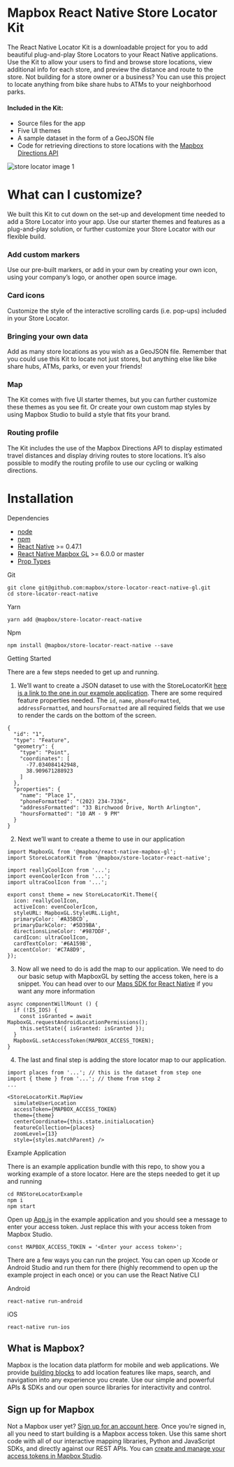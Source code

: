 # Mapbox React Native Store Locator Kit

The React Native Locator Kit is a downloadable project for you to add beautiful plug-and-play Store Locators to your React Native applications. Use the Kit to allow your users to find and browse store locations, view additional info for each store, and preview the distance and route to the store. Not building for a store owner or a business? You can use this project to locate anything from bike share hubs to ATMs to your neighborhood parks.

#### Included in the Kit:
+ Source files for the app
+ Five UI themes
+ A sample dataset in the form of a GeoJSON file
+ Code for retrieving directions to store locations with the [Mapbox Directions API](https://www.mapbox.com/help/define-directions-api/)


![store locator image 1](https://user-images.githubusercontent.com/5862541/33628842-d9d584f2-d9b6-11e7-9d6b-26e5392053ea.png)


# What can I customize?

We built this Kit to cut down on the set-up and development time needed to add a Store Locator into your app. Use our starter themes and features as a plug-and-play solution, or further customize your Store Locator with our flexible build. 

### Add custom markers

Use our pre-built markers, or add in your own by creating your own icon, using your company’s logo, or another open source image. 

### Card icons

Customize the style of the interactive scrolling cards (i.e. pop-ups) included in your Store Locator.

### Bringing your own data

Add as many store locations as you wish as a GeoJSON file. Remember that you could use this Kit to locate not just stores, but anything else like bike share hubs, ATMs, parks, or even your friends!

### Map

The Kit comes with five UI starter themes, but you can further customize these themes as you see fit. Or create your own custom map styles by using Mapbox Studio to build a style that fits your brand. 

### Routing profile 

The Kit includes the use of the Mapbox Directions API to display estimated travel distances and display driving routes to store locations. It’s also possible to modify the routing profile to use our cycling or walking directions. 


# Installation

Dependencies

- [node](https://nodejs.org/en/)
- [npm](https://www.npmjs.com/)
- [React Native](https://facebook.github.io/react-native/) >= 0.47.1
- [React Native Mapbox GL](https://github.com/mapbox/react-native-mapbox-gl) >= 6.0.0 or master
- [Prop Types](https://github.com/facebook/prop-types)

Git

```
git clone git@github.com:mapbox/store-locator-react-native-gl.git
cd store-locator-react-native
```

Yarn

```
yarn add @mapbox/store-locator-react-native
```

Npm

```
npm install @mapbox/store-locator-react-native --save
```

Getting Started

There are a few steps needed to get up and running.


1. We’ll want to create a JSON dataset to use with the StoreLocatorKit [here is a link to the one in our example application](https://github.com/mapbox/store-locator-react-native/blob/master/RNStoreLocatorExample/assets/places.json). There are some required feature properties needed. The `id`, `name`, `phoneFormatted`, `addressFormatted`, and `hoursFormatted` are all required fields that we use to render the cards on the bottom of the screen.
```
{
  "id": "1",
  "type": "Feature",
  "geometry": {
    "type": "Point",
    "coordinates": [
      -77.034084142948,
      38.909671288923
    ]
  },
  "properties": {
    "name": "Place 1",
    "phoneFormatted": "(202) 234-7336",
    "addressFormatted": "33 Birchwood Drive, North Arlington",
    "hoursFormatted": "10 AM - 9 PM"
  }
}
```

2. Next we’ll want to create a theme to use in our application
```
import MapboxGL from '@mapbox/react-native-mapbox-gl';
import StoreLocatorKit from '@mapbox/store-locator-react-native';

import reallyCoolIcon from '...';
import evenCoolerIcon from '...';
import ultraCoolIcon from '...';

export const theme = new StoreLocatorKit.Theme({
  icon: reallyCoolIcon,
  activeIcon: evenCoolerIcon,
  styleURL: MapboxGL.StyleURL.Light,
  primaryColor: `#A35BCD`,
  primaryDarkColor: '#5D39BA',
  directionsLineColor: '#987DDF',
  cardIcon: ultraCoolIcon,
  cardTextColor: '#6A159B',
  accentColor: '#C7A8D9',
});
```

3. Now all we need to do is add the map to our application. We need to do our basic setup with MapboxGL by setting the access token, here is a snippet. You can head over to our [Maps SDK for React Native](https://github.com/mapbox/react-native-mapbox-gl) if you want any more information
```
async componentWillMount () {
  if (!IS_IOS) {
    const isGranted = await MapboxGL.requestAndroidLocationPermissions();
    this.setState({ isGranted: isGranted });
  }
  MapboxGL.setAccessToken(MAPBOX_ACCESS_TOKEN);
}
```

4. The last and final step is adding the store locator map to our application.
```
import places from '...'; // this is the dataset from step one
import { theme } from '...'; // theme from step 2
...

<StoreLocatorKit.MapView
  simulateUserLocation
  accessToken={MAPBOX_ACCESS_TOKEN}
  theme={theme}
  centerCoordinate={this.state.initialLocation}
  featureCollection={places}
  zoomLevel={13}
  style={styles.matchParent} />
```

Example Application

There is an example application bundle with this repo, to show you a working example of a store locator. Here are the steps needed to get it up and running

```
cd RNStoreLocatorExample
npm i
npm start
```

Open up [App.js](https://github.com/mapbox/store-locator-react-native/blob/master/RNStoreLocatorExample/src/App.js) in the example application and you should see a message to enter your access token. Just replace this with your access token from Mapbox Studio.

```
const MAPBOX_ACCESS_TOKEN = '<Enter your access token>';
```

There are a few ways you can run the project. You can open up Xcode or Android Studio and run them for there (highly recommend to open up the example project in each once) or you can use the React Native CLI

Android

```
react-native run-android
```

iOS

```
react-native run-ios
```

## What is Mapbox?

Mapbox is the location data platform for mobile and web applications. We provide [building blocks](https://www.mapbox.com/products/) to add location features like maps, search, and navigation into any experience you create. Use our simple and powerful APIs & SDKs and our open source libraries for interactivity and control.

## Sign up for Mapbox

Not a Mapbox user yet? [Sign up for an account here](https://www.mapbox.com/studio/). Once you’re signed in, all you need to start building is a Mapbox access token. Use this same short code with all of our interactive mapping libraries, Python and JavaScript SDKs, and directly against our REST APIs. You can [create and manage your access tokens in Mapbox Studio](https://www.mapbox.com/studio/account/tokens/).
